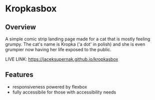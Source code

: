 # Kropkasbox

## Overview

A simple comic strip landing page made for a cat that is mostly feeling grumpy. The cat's name is Kropka ('a dot' in polish) and she is even grumpier now having her life exposed to the public.

LIVE LINK: https://jaceksupernak.github.io/kropkasbox 

## Features

- responsiveness powered by flexbox
- fully accessibile for those with accessibility needs
